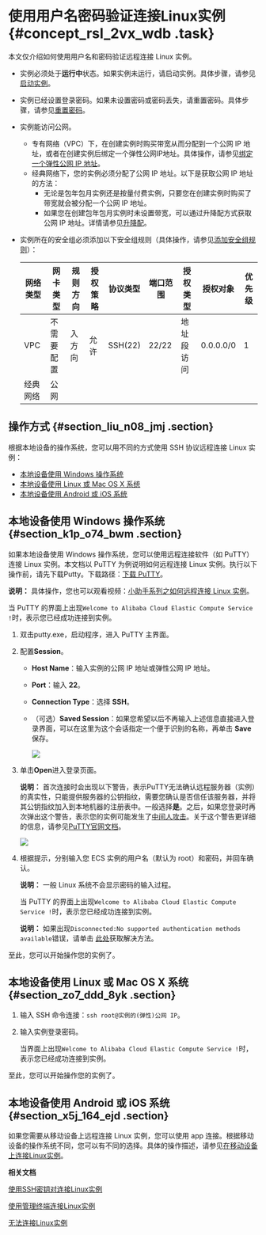 # 使用用户名密码验证连接Linux实例 {#concept_rsl_2vx_wdb .task}

本文仅介绍如何使用用户名和密码验证远程连接 Linux 实例。

-   实例必须处于**运行中**状态。如果实例未运行，请启动实例。具体步骤，请参见[启动实例](cn.zh-CN/实例/管理实例/启动和停止实例.md#)。
-   实例已经设置登录密码。如果未设置密码或密码丢失，请重置密码。具体步骤，请参见[重置密码](cn.zh-CN/实例/管理实例/重置实例登录密码.md#)。
-   实例能访问公网。
    -   专有网络（VPC）下，在创建实例时购买带宽从而分配到一个公网 IP 地址，或者在创建实例后绑定一个弹性公网IP地址。具体操作，请参见[绑定一个弹性公网 IP 地址](../../../../cn.zh-CN/快速入门/搭建IPv4专有网络.md#section_ux1_cmw_rdb)。
    -   经典网络下，您的实例必须分配了公网 IP 地址。以下是获取公网 IP 地址的方法：
        -   无论是包年包月实例还是按量付费实例，只要您在创建实例时购买了带宽就会被分配一个公网 IP 地址。
        -   如果您在创建包年包月实例时未设置带宽，可以通过升降配方式获取公网 IP 地址。详情请参见[升降配](cn.zh-CN/实例/升降配实例/升降配方式汇总.md#)。
-   实例所在的安全组必须添加以下安全组规则（具体操作，请参见[添加安全组规则](../../../../cn.zh-CN/安全/安全组/添加安全组规则.md#)）：

    |网络类型|网卡类型|规则方向|授权策略|协议类型|端口范围|授权类型|授权对象|优先级|
    |----|----|----|----|----|----|----|----|---|
    |VPC|不需要配置|入方向|允许|SSH\(22\)|22/22|地址段访问|0.0.0.0/0|1|
    |经典网络|公网|


## 操作方式 {#section_liu_n08_jmj .section}

根据本地设备的操作系统，您可以用不同的方式使用 SSH 协议远程连接 Linux 实例：

-   [本地设备使用 Windows 操作系统](#section_k1p_o74_bwm)
-   [本地设备使用 Linux 或 Mac OS X 系统](#section_zo7_ddd_8yk)
-   [本地设备使用 Android 或 iOS 系统](#section_x5j_164_ejd)

## 本地设备使用 Windows 操作系统 {#section_k1p_o74_bwm .section}

如果本地设备使用 Windows 操作系统，您可以使用远程连接软件（如 PuTTY）连接 Linux 实例。本文档以 PuTTY 为例说明如何远程连接 Linux 实例。执行以下操作前，请先下载Putty。下载路径：[下载 PuTTY](http://www.chiark.greenend.org.uk/~sgtatham/putty/)。

**说明：** 具体操作，您也可以观看视频：[小助手系列之如何远程连接 Linux 实例](https://help.aliyun.com/document_detail/62304.html)。

当 PuTTY 的界面上出现`Welcome to Alibaba Cloud Elastic Compute Service !`时，表示您已经成功连接到实例。

1.  双击putty.exe，启动程序，进入 PuTTY 主界面。
2.  配置**Session**。 
    -   **Host Name**：输入实例的公网 IP 地址或弹性公网 IP 地址。
    -   **Port**：输入 **22**。
    -   **Connection Type**：选择 **SSH**。
    -   （可选）**Saved Session**：如果您希望以后不再输入上述信息直接进入登录界面，可以在这里为这个会话指定一个便于识别的名称，再单击 **Save** 保存。

        ![](images/5249_zh-CN.gif)

3.  单击**Open**进入登录页面。 

    **说明：** 首次连接时会出现以下警告，表示PuTTY无法确认远程服务器（实例）的真实性，只能提供服务器的公钥指纹，需要您确认是否信任该服务器，并将其公钥指纹加入到本地机器的注册表中。一般选择**是**。之后，如果您登录时再次弹出这个警告，表示您的实例可能发生了[中间人攻击](https://yq.aliyun.com/articles/209748)。关于这个警告更详细的信息，请参见[PuTTY官网文档](https://the.earth.li/~sgtatham/putty/0.70/htmldoc/Chapter2.html#gs-hostkey)。

    ![](http://static-aliyun-doc.oss-cn-hangzhou.aliyuncs.com/assets/img/9621/15651333345251_zh-CN.png)

4.  根据提示，分别输入您 ECS 实例的用户名（默认为 root）和密码，并回车确认。 

    **说明：** 一般 Linux 系统不会显示密码的输入过程。

    当 PuTTY 的界面上出现`Welcome to Alibaba Cloud Elastic Compute Service !`时，表示您已经成功连接到实例。

    **说明：** 如果出现`Disconnected:No supported authentication methods available`错误，请单击 [此处](https://help.aliyun.com/knowledge_detail/41489.html)获取解决方法。


至此，您可以开始操作您的实例了。

## 本地设备使用 Linux 或 Mac OS X 系统 {#section_zo7_ddd_8yk .section}

1.  输入 SSH 命令连接：`ssh root@实例的(弹性)公网 IP`。
2.  输入实例登录密码。 

    当界面上出现`Welcome to Alibaba Cloud Elastic Compute Service !`时，表示您已经成功连接到实例。


至此，您可以开始操作您的实例了。

## 本地设备使用 Android 或 iOS 系统 {#section_x5j_164_ejd .section}

如果您需要从移动设备上远程连接 Linux 实例，您可以使用 app 连接。根据移动设备的操作系统不同，您可以有不同的选择。具体的操作描述，请参见[在移动设备上连接Linux实例](cn.zh-CN/实例/连接实例/连接Linux实例/在移动设备上连接Linux实例.md#)。

**相关文档**  


[使用SSH密钥对连接Linux实例](cn.zh-CN/实例/连接实例/连接Linux实例/使用SSH密钥对连接Linux实例.md#)

[使用管理终端连接Linux实例](cn.zh-CN/实例/连接实例/连接Linux实例/使用管理终端连接Linux实例.md#)

[无法连接Linux实例](https://help.aliyun.com/document_detail/34403.html)

